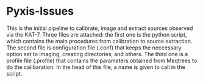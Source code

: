 # Pyxis-Issues
This is the initial pipeline to calibrate, image and extract sources observed via the KAT-7. Three files are attached: the first one is the python script, which contains the main procedures from calibration to source extraction. The second file is configuration file (.conf) that keeps the neccessary option set to imaging, creating directories, and others. The third one is a profile file (.profile) that contains the parameters obtained from Meqtrees to do the calibaration. In the head of this file, a name is given to call in the script.
